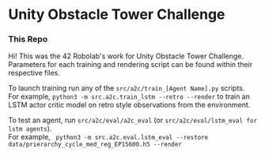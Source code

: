 # Unity Obstacle Tower Challenge
### This Repo
Hi! This was the 42 Robolab's work for Unity Obstacle Tower Challenge.
Parameters for each training and rendering script can be found within their
respective files.

To launch training run any of the `src/a2c/train_[Agent Name].py` scripts.<br/>For example, `python3 -m src.a2c.train_lstm --retro --render` to train an LSTM actor critic model on retro style observations from the environment.

To test an agent, run `src/a2c/eval/a2c_eval` (or  `src/a2c/eval/lstm_eval for lstm agents`).<br/>For example, ` python3 -m src.a2c.eval.lstm_eval --restore data/prierarchy_cycle_med_reg_EP15600.h5 --render`
